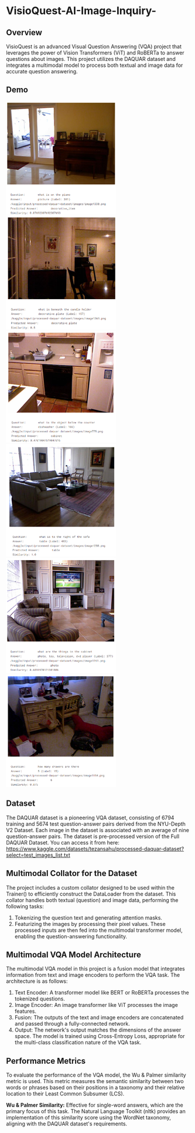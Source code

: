 # VisioQuest-AI-Image-Inquiry-

## Overview
VisioQuest is an advanced Visual Question Answering (VQA) project that leverages the power of Vision Transformers (ViT) and RoBERTa to answer questions about images. This project utilizes the DAQUAR dataset and integrates a multimodal model to process both textual and image data for accurate question answering.

## Demo
<p float="left">
  <img src="/images/img1.png" width="300" />
  <img src="/images/img2.png" width="300" /> 
  <img src="/images/img3.png" width="300" />
  <img src="/images/img4.png" width="300" />
  <img src="/images/img5.png" width="300" /> 
  <img src="/images/img6.png" width="300" />
</p>

## Dataset
The DAQUAR dataset is a pioneering VQA dataset, consisting of 6794 training and 5674 test question-answer pairs derived from the NYU-Depth V2 Dataset. Each image in the dataset is associated with an average of nine question-answer pairs. The dataset is pre-processed version of the Full DAQUAR Dataset. You can access it from here: https://www.kaggle.com/datasets/tezansahu/processed-daquar-dataset?select=test_images_list.txt

## Multimodal Collator for the Dataset
The project includes a custom collator designed to be used within the Trainer() to efficiently construct the DataLoader from the dataset. This collator handles both textual (question) and image data, performing the following tasks:
  1. Tokenizing the question text and generating attention masks.
  2. Featurizing the images by processing their pixel values.
These processed inputs are then fed into the multimodal transformer model, enabling the question-answering functionality.

## Multimodal VQA Model Architecture
The multimodal VQA model in this project is a fusion model that integrates information from text and image encoders to perform the VQA task. The architecture is as follows:

  1. Text Encoder: A transformer model like BERT or RoBERTa processes the tokenized questions.
  2. Image Encoder: An image transformer like ViT processes the image features.
  3. Fusion: The outputs of the text and image encoders are concatenated and passed through a fully-connected network.
  4. Output: The network's output matches the dimensions of the answer space.
The model is trained using Cross-Entropy Loss, appropriate for the multi-class classification nature of the VQA task.

## Performance Metrics
To evaluate the performance of the VQA model, the Wu & Palmer similarity metric is used. This metric measures the semantic similarity between two words or phrases based on their positions in a taxonomy and their relative location to their Least Common Subsumer (LCS).

**Wu & Palmer Similarity:** Effective for single-word answers, which are the primary focus of this task. The Natural Language Toolkit (nltk) provides an implementation of this similarity score using the WordNet taxonomy, aligning with the DAQUAR dataset's requirements.


